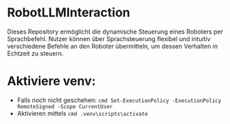 # RobotLLMInteraction
Dieses Repository ermöglicht die dynamische Steuerung eines Roboters per Sprachbefehl. Nutzer können über Sprachsteuerung flexibel und intuitiv verschiedene Befehle an den Roboter übermitteln, um dessen Verhalten in Echtzeit zu steuern.


# Aktiviere venv:
- Falls noch nicht geschehen: ```cmd Set-ExecutionPolicy -ExecutionPolicy RemoteSigned -Scope CurrentUser ```
- Aktivieren mittels ```cmd .venv\scripts\activate ```